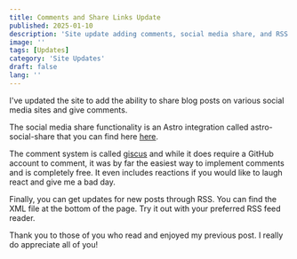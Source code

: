 ```yaml
---
title: Comments and Share Links Update
published: 2025-01-10
description: 'Site update adding comments, social media share, and RSS.'
image: ''
tags: [Updates]
category: 'Site Updates'
draft: false 
lang: ''
---
```


I've updated the site to add the ability to share blog posts on various social media sites and give comments.

The social media share functionality is an Astro integration called astro-social-share that you can find here [here](https://astro-social-share.mckerlie.com/).

The comment system is called [giscus](https://giscus.app/) and while it does require a GitHub account to comment, it was by far the easiest way to implement comments and is completely free. It even includes reactions if you would like to laugh react and give me a bad day.

Finally, you can get updates for new posts through RSS. You can find the XML file at the bottom of the page. Try it out with your preferred RSS feed reader.

Thank you to those of you who read and enjoyed my previous post. I really do appreciate all of you!

